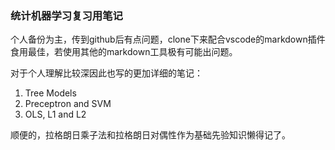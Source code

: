 ### 统计机器学习复习用笔记
个人备份为主，传到github后有点问题，clone下来配合vscode的markdown插件食用最佳，若使用其他的markdown工具极有可能出问题。

对于个人理解比较深因此也写的更加详细的笔记：
1. Tree Models
2. Preceptron and SVM
3. OLS, L1 and L2

顺便的，拉格朗日乘子法和拉格朗日对偶性作为基础先验知识懒得记了。